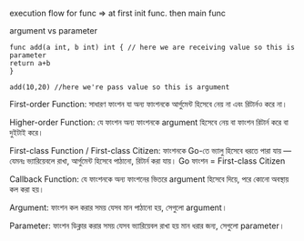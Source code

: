 execution flow for func => at first init func. then main func

argument vs parameter

```
func add(a int, b int) int { // here we are receiving value so this is parameter
return a+b
}

add(10,20) //here we're pass value so this is argument
```

First-order Function: সাধারণ ফাংশন যা অন্য ফাংশনকে আর্গুমেন্ট হিসেবে নেয় না এবং রিটার্নও করে না।

Higher-order Function: যে ফাংশন অন্য ফাংশনকে argument হিসেবে নেয় বা ফাংশন রিটার্ন করে বা দুইটাই করে।

First-class Function / First-class Citizen: ফাংশনকে Go-তে ভ্যালু হিসেবে ধরতে পারা যায় — যেমনঃ ভ্যারিয়েবলে রাখা, আর্গুমেন্ট হিসেবে পাঠানো, রিটার্ন করা যায়।
Go ফাংশন = First-class Citizen

Callback Function: যে ফাংশনকে অন্য ফাংশনের ভিতরে argument হিসেবে দিয়ে, পরে কোনো অবস্থায় কল করা হয়।

Argument: ফাংশন কল করার সময় যেসব মান পাঠানো হয়, সেগুলো argument।

Parameter: ফাংশন ডিক্লার করার সময় যেসব ভ্যারিয়েবল রাখা হয় মান ধরার জন্য, সেগুলো parameter।
